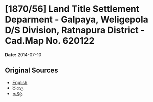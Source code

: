 # [1870/56] Land Title Settlement Deparment - Galpaya, Weligepola D/S Division, Ratnapura District - Cad.Map No. 620122

**Date:** 2014-07-10

## Original Sources

- [English](https://documents.gov.lk/view/extra-gazettes/2014/7/1870-56_E.pdf)
- [සිංහල](https://documents.gov.lk/view/extra-gazettes/2014/7/1870-56_S.pdf)
- [தமிழ்](https://documents.gov.lk/view/extra-gazettes/2014/7/1870-56_T.pdf)
